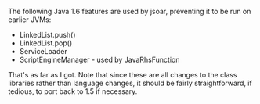 The following Java 1.6 features are used by jsoar, preventing it to be run on earlier JVMs:

  * LinkedList.push()
  * LinkedList.pop()
  * ServiceLoader
  * ScriptEngineManager - used by JavaRhsFunction

That's as far as I got. Note that since these are all changes to the class libraries rather than language changes, it should be fairly straightforward, if tedious, to port back to 1.5 if necessary.